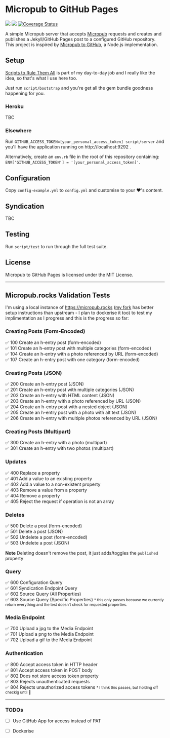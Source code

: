 # Micropub to GitHub Pages

![](https://github.com/lildude/micropub-github-pages/workflows/Tests/badge.svg) ![](https://github.com/lildude/micropub-github-pages/workflows/Linters/badge.svg) [![Coverage Status](https://coveralls.io/repos/github/lildude/micropub-github-pages/badge.svg)](https://coveralls.io/github/lildude/micropub-github-pages)

A simple Micropub server that accepts [Micropub](http://micropub.net/) requests and creates and publishes a Jekyll/GitHub Pages post to a configured GitHub repository.  This project is inspired by [Micropub to GitHub](https://github.com/voxpelli/webpage-micropub-to-github), a Node.js implementation.

## Setup

[Scripts to Rule Them All](http://githubengineering.com/scripts-to-rule-them-all/) is part of my day-to-day job and I really like the idea, so that's what I use here too.

Just run `script/bootstrap` and you're get all the gem bundle goodness happening for you.

### Heroku

TBC

<!--
Clicky this button :point_right: [![Deploy](https://www.herokucdn.com/deploy/button.svg)](https://heroku.com/deploy?template=https://github.com/lildude/micropub-github-pages) :soon:. It doesn't work just yet.
-->

### Elsewhere

Run `GITHUB_ACCESS_TOKEN=[your_personal_access_token] script/server` and you'll have the application running on http://localhost:9292 .

Alternatively, create an `env.rb` file in the root of this repository containing: `ENV['GITHUB_ACCESS_TOKEN'] = '[your_personal_access_token]'`.

## Configuration

Copy `config-example.yml` to `config.yml` and customise to your :heart:'s content.

## Syndication

TBC

## Testing

Run `script/test` to run through the full test suite.

## License

Micropub to GitHub Pages is licensed under the MIT License.

---

## Micropub.rocks Validation Tests

I'm using a local instance of <https://micropub.rocks> ([my fork](https://github.com/lildude/micropub.rocks) has better setup instructions than upstream - I plan to dockerise it too) to test my implimentation as I progress and this is the progress so far:

### Creating Posts (Form-Encoded)

✅ 100 Create an h-entry post (form-encoded)  
✅ 101 Create an h-entry post with multiple categories (form-encoded)  
✅ 104 Create an h-entry with a photo referenced by URL (form-encoded)  
✅ 107 Create an h-entry post with one category (form-encoded)  

### Creating Posts (JSON)

✅ 200 Create an h-entry post (JSON)  
✅ 201 Create an h-entry post with multiple categories (JSON)  
✅ 202 Create an h-entry with HTML content (JSON)  
✅ 203 Create an h-entry with a photo referenced by URL (JSON)  
✅ 204 Create an h-entry post with a nested object (JSON)  
✅ 205 Create an h-entry post with a photo with alt text (JSON)  
✅ 206 Create an h-entry with multiple photos referenced by URL (JSON)  

### Creating Posts (Multipart)

✅ 300 Create an h-entry with a photo (multipart)  
✅ 301 Create an h-entry with two photos (multipart)  

### Updates

✅ 400 Replace a property  
✅ 401 Add a value to an existing property  
✅ 402 Add a value to a non-existent property  
✅ 403 Remove a value from a property  
✅ 404 Remove a property  
✅ 405 Reject the request if operation is not an array  

### Deletes

✅ 500 Delete a post (form-encoded)  
✅ 501 Delete a post (JSON)  
✅ 502 Undelete a post (form-encoded)  
✅ 503 Undelete a post (JSON)  

**Note** Deleting doesn't remove the post, it just adds/toggles the `published` property

### Query

✅ 600 Configuration Query  
✅ 601 Syndication Endpoint Query  
✅ 602 Source Query (All Properties)  
✅ 603 Source Query (Specific Properties) <small>* this only passes because we currently return everything and the test doesn't check for requested properties.</small>  

### Media Endpoint

✅ 700 Upload a jpg to the Media Endpoint  
✅ 701 Upload a png to the Media Endpoint  
✅ 702 Upload a gif to the Media Endpoint  

### Authentication

✅ 800 Accept access token in HTTP header  
✅ 801 Accept access token in POST body  
✅ 802 Does not store access token property  
✅ 803 Rejects unauthenticated requests  
✅ 804 Rejects unauthorized access tokens <small>* I think this passes, but holding off checkig until 💯</small>  

---

### TODOs

- [ ] Use GitHub App for access instead of PAT
- [ ] Dockerise

